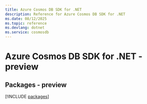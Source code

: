```yaml
---
title: Azure Cosmos DB SDK for .NET
description: Reference for Azure Cosmos DB SDK for .NET
ms.date: 08/12/2025
ms.topic: reference
ms.devlang: dotnet
ms.service: cosmosdb
---
```

# Azure Cosmos DB SDK for .NET - preview
## Packages - preview
[!INCLUDE [packages](cosmos-db-index.md)]